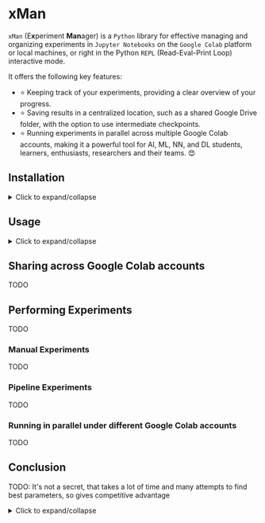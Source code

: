 # xMan

`xMan` (E**x**periment **Man**ager) is a `Python` library for effective managing and organizing experiments in `Jupyter Notebooks` on thе `Google Colab` platform or local machines, or right in the Python `REPL` (Read-Eval-Print Loop) interactive mode.

It offers the following key features:
- ⭐ Keeping track of your experiments, providing a clear overview of your progress.
- ⭐ Saving results in a centralized location, such as a shared Google Drive folder, with the option to use intermediate checkpoints.
- ⭐ Running experiments in parallel across multiple Google Colab accounts, making it a powerful tool for AI, ML, NN, and DL students, learners, enthusiasts, researchers and their teams. 😍



## Installation
<details><summary>Click to expand/collapse</summary>

The `xMan` library can be downloaded from the `GitHub` [repository](https://github.com/wolfhoundgelert/xman):

```commandline
!pip install git+https://github.com/wolfhoundgelert/xman.git
```
❗ Currently, it is not available on `PyPI` - please help me to get the `xman` repository name by leaving a comment with a [polite request to the administration of PyPI](https://github.com/pypi/support/issues/2738)

</details>


## Usage
<details><summary>Click to expand/collapse</summary>

Let's assume that we work in Google Colab and want our experiments to be saved in Google Drive folder, which we can share lately among other Google Colab (and related Google Drive) accounts - it will be useful if we work in a team or/and want to execute experiments in parallel under different Google Colab accounts.

We need to mount our Google Drive:
```python
from google.colab import drive
drive.mount('/content/drive')
```

Import xman library:
```python
from xman import xman
```

We can check our Google Drive directory:
```python
xman.dir_tree('./drive/MyDrive')
```

Create a folder for our experiments specifying the path, name and description:
```python
xman.make_proj('./drive/MyDrive/xman_exps', "My Proj Name", "My proj descr")
```

Or we can load already existed project:
```python
xman.load_proj('./drive/MyDrive/xman_exps')
```

Experiment is something we can "run" in a code (or in our life) with specified parameters. When we change parameters, we make a new experiment. Similar experiments combine into a group, that is defined by some aspect we examine with our experiments with different parameters.

Thereby, we need to create a new group of experiments:
```python
xman.make_group('My Group 1', 'My group 1 descr')
# or xman.proj.make_group('My Group 1', 'My group 1 descr')
```

When we have a group, we can populate it with specific experiments (exp - single, exps - plural):
```python
xman.make_exp(1, 'My Exp 1', 'My exp 1 descr')
# or xman.make_exp('My Group 1', 'My Exp 1', 'My exp 1 descr')
# or xman.proj.group(1).make_exp('My Group 1', 'My Exp 1', 'My exp 1 descr')
```

You can view the information about your proj, groups and exps:
```python
# Detailed info:
xman.info()  # for the entire project
# or xman.group(1).info()  # for a particular group
# or xman.exp(1, 1).info()  # for a particular exp

Output:
    Proj [EMPTY] My Proj Name - My proj descr    
    Resolution: -= auto status =-    
    
    Group 1 [EMPTY] My Group 1 - My group 1 descr    
        Resolution: -= auto status =-    
        
        Exp 1 [EMPTY] My Exp 1 - My exp 1 descr    
            Resolution: -= auto status =-

# Brief info:
xman.exp(1, 1)
# or xman.group
# or xman.proj

Output:
    Exp 1 [EMPTY] My Exp 1 - My exp 1 descr


Brief info contains: struct_type struct_num [STATUS] Struct_name - Struct_descr
```

As you probably already noticed:
1. `xman` API supports different styles:
    ```python
    # You can use chains of actions:
    xman.make_group(...).make_exp(...).set_pipeline().start().view_result()
    
    # Or work with objects:
    proj = xman.make_proj(...)  # or xman.load_proj(...) if proj already exist
    group = proj.make_group(...)  # or proj.group(num_or_name) if group already exist
    exp = group.make_exp(...)  # or group.exp(num_or_name) if exp alrady exists
    exp.start()
    exp.view_result()
    ```
2. Groups and exps can be reached by their nums and names (so, group names should be unique in the project, and exps names should be unique in a one particular group):
    ```python
    xman.group(1)  # or xman.group('My Group 1')
    xman.exp(1, 1)  # or xman.exp('My Group 1', 'My Exp 1') or combine nums and names
    ```
3. Main structures are `proj`, `group` and `exp`. Each of them contains a reach set of various API functionality. The most often usable methods are duplicated in `xman` itself, so you don't need to call `xman.proj.group(1)` or even `xman.proj.group(1).exp(1)` every time you want to get some group or exp, or other often usable API, just call:
   ```python
   xman.group(1)
   xman.exp(1, 1)
   
   # Use direct calls only for some specific methods and properties, e.g.:
   xman.proj.change_group_num(...)  # for changing group number
   xman.proj.move_exp(...)  # for moving exp in other group
   ```
   So, as you can see, you don't need to save links on your groups and experiments. You can get them whenever you want regardless of the `Google Colab` sessions and previously executed cells in your `Jupyter Notebook`, and they are reachable from `xman` itself: `xman.exp(1, 1)`.

</details>


## Sharing across Google Colab accounts

TODO


## Performing Experiments

TODO

### Manual Experiments

TODO

### Pipeline Experiments

TODO

### Running in parallel under different Google Colab accounts

TODO


## Conclusion

TODO: It's not a secret, that takes a lot of time and many attempts to find best parameters, so gives competitive advantage


<details><summary>Click to expand/collapse</summary>

   This is the content that will be hidden initially and can be toggled by clicking the summary above.
</details>